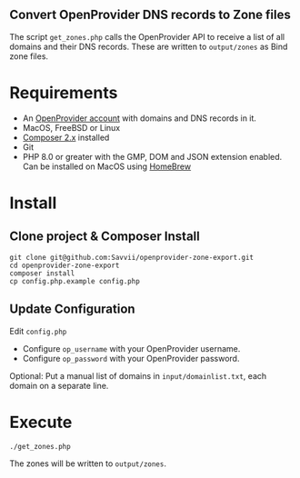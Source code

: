 Convert OpenProvider DNS records to Zone files
---

The script `get_zones.php` calls the OpenProvider API to receive a list of all domains and their DNS records.
These are written to `output/zones` as Bind zone files.

# Requirements
- An [OpenProvider account](https://cp.openprovider.eu/dashboard/) with domains and DNS records in it.
- MacOS, FreeBSD or Linux
- [Composer 2.x](https://getcomposer.org/download/) installed
- Git
- PHP 8.0 or greater with the GMP, DOM and JSON extension enabled. Can be installed on MacOS using [HomeBrew](https://brew.sh/)

# Install
## Clone project & Composer Install
```
git clone git@github.com:Savvii/openprovider-zone-export.git
cd openprovider-zone-export
composer install
cp config.php.example config.php
```

## Update Configuration
Edit `config.php`
- Configure `op_username` with your OpenProvider username.
- Configure `op_password` with your OpenProvider password.

Optional: Put a manual list of domains in `input/domainlist.txt`, each domain on a separate line.

# Execute
```
./get_zones.php
```
The zones will be written to `output/zones`.
